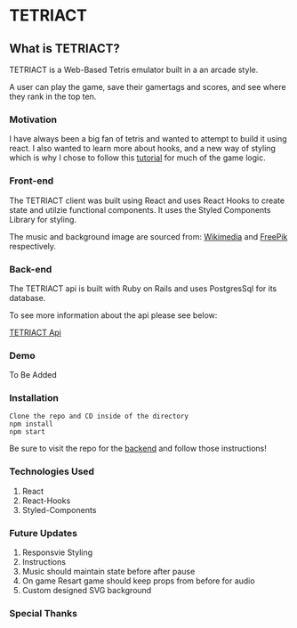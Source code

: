 # TETRIACT

## What is TETRIACT?
TETRIACT is a Web-Based Tetris emulator built in a an arcade style.

A user can play the game, save their gamertags and scores, and see where they rank in the top ten.

### Motivation
I have always been a big fan of tetris and wanted to attempt to build it using react.  I also wanted to learn more about hooks, and a new way of styling which is why I chose to follow this [tutorial](https://www.youtube.com/watch?v=ZGOaCxX8HIU&t=322s&ab_channel=freeCodeCamp.org) for much of the game logic.


### Front-end

The TETRIACT client was built using React and uses React Hooks to create state and utilzie functional components. It uses the Styled Components Library for styling.

The music and background image are sourced from:
[Wikimedia](https://commons.wikimedia.org/wiki/File:Tetris_theme.ogg) and [FreePik](https://www.freepik.com/vectors/background) respectively.

### Back-end

The TETRIACT api is built with Ruby on Rails and uses PostgresSql for its database.

To see more information about the api please see below:

[TETRIACT Api](https://github.com/kmarks2013/tetriact-api)

### Demo
To Be Added

### Installation
    Clone the repo and CD inside of the directory
    npm install
    npm start

Be sure to visit the repo for the [backend](https://github.com/kmarks2013/tetriact-api) and follow those instructions!

### Technologies Used

1. React
2. React-Hooks
3. Styled-Components

### Future Updates

1. Responsvie Styling
2. Instructions
3. Music should maintain state before after pause
4. On game Resart game should keep props from before for audio
5. Custom designed SVG background

### Special Thanks
